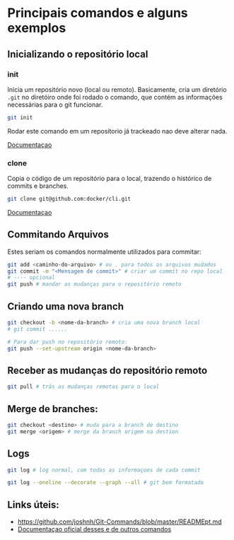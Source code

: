 # Principais comandos e alguns exemplos

## Inicializando o repositório local

### init 

Inicia um repositório novo (local ou remoto). Basicamente, cria um diretório `.git` no diretóiro onde foi rodado o comando, que contém as informações necessárias para o git funcionar.

```bash
git init
```
Rodar este comando em um reposítorio já trackeado nao deve alterar nada.

[Documentaçao](https://git-scm.com/docs/git-init)

### clone
Copia o código de um repositório para o local, trazendo o histórico de commits e branches.

```bash
git clone git@github.com:docker/cli.git
```

[Documentaçao](https://git-scm.com/docs/git-clone) 

## Commitando Arquivos

Estes seriam os comandos normalmente utilizados para commitar:

```bash
git add <caminho-do-arquivo> # ou . para todos os arquivos mudados
git commit -m "<Mensagem de commit>" # criar um commit no repo local
# ---- opcional
git push # mandar as mudanças para o repositório remoto
```

## Criando uma nova branch

```bash
git checkout -b <nome-da-branch> # cria uma nova branch local
# git commit ......

# Para dar push no repositório remoto:
git push --set-upstream origin <nome-da-branch>
```

## Receber as mudanças do repositório remoto

```bash
git pull # trás as mudanças remotas para o local
```

## Merge de branches:

```bash
git checkout <destino> # muda para a branch de destino
git merge <origem> # merge da branch origem na destion
```
## Logs

```bash
git log # log normal, com todas as informaçoes de cada commit

git log --oneline --decorate --graph --all # git bem formatado
```

## Links úteis:

* https://github.com/joshnh/Git-Commands/blob/master/READMEpt.md
* [Documentaçao oficial desses e de outros comandos](https://git-scm.com/docs) 
